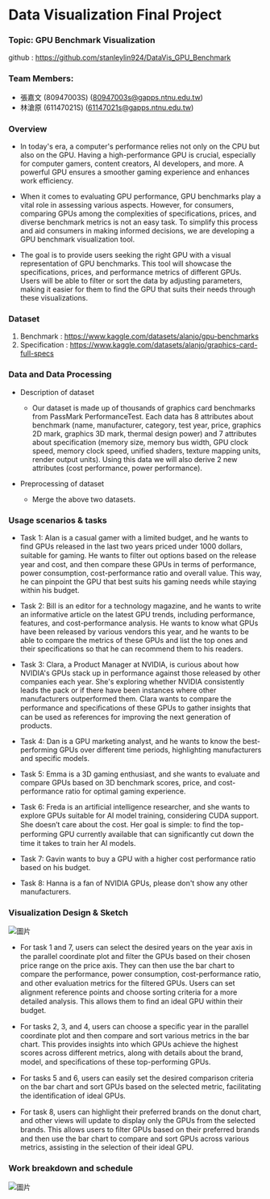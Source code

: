 # Data Visualization Final Project

### Topic: GPU Benchmark Visualization
github : https://github.com/stanleylin924/DataVis_GPU_Benchmark

### Team Members:
- 張嘉文 (80947003S) (80947003s@gapps.ntnu.edu.tw)
- 林滄原 (61147021S) (61147021s@gapps.ntnu.edu.tw)

### Overview

- In today's era, a computer's performance relies not only on the CPU but also on the
GPU. Having a high-performance GPU is crucial, especially for computer gamers,
content creators, AI developers, and more. A powerful GPU ensures a smoother
gaming experience and enhances work efficiency.

- When it comes to evaluating GPU performance, GPU benchmarks play a vital role in
assessing various aspects. However, for consumers, comparing GPUs among the
complexities of specifications, prices, and diverse benchmark metrics is not an easy
task. To simplify this process and aid consumers in making informed decisions, we
are developing a GPU benchmark visualization tool.

- The goal is to provide users seeking the right GPU with a visual representation of
GPU benchmarks. This tool will showcase the specifications, prices, and
performance metrics of different GPUs. Users will be able to filter or sort the data by
adjusting parameters, making it easier for them to find the GPU that suits their needs
through these visualizations.

### Dataset
1. Benchmark : https://www.kaggle.com/datasets/alanjo/gpu-benchmarks
2. Specification : https://www.kaggle.com/datasets/alanjo/graphics-card-full-specs

### Data and Data Processing

- Description of dataset
  - Our dataset is made up of thousands of graphics card benchmarks from PassMark
PerformanceTest. Each data has 8 attributes about benchmark (name, manufacturer,
category, test year, price, graphics 2D mark, graphics 3D mark, thermal design
power) and 7 attributes about specification (memory size, memory bus width, GPU
clock speed, memory clock speed, unified shaders, texture mapping units, render
output units). Using this data we will also derive 2 new attributes (cost performance,
power performance).

- Preprocessing of dataset
  - Merge the above two datasets.

### Usage scenarios & tasks

- Task 1: Alan is a casual gamer with a limited budget, and he wants to find GPUs
released in the last two years priced under 1000 dollars, suitable for gaming. He
wants to ﬁlter out options based on the release year and cost, and then compare
these GPUs in terms of performance, power consumption, cost-performance ratio
and overall value. This way, he can pinpoint the GPU that best suits his gaming needs
while staying within his budget.

- Task 2: Bill is an editor for a technology magazine, and he wants to write an
informative article on the latest GPU trends, including performance, features, and
cost-performance analysis. He wants to know what GPUs have been released by
various vendors this year, and he wants to be able to compare the metrics of these
GPUs and list the top ones and their specifications so that he can recommend them
to his readers.

- Task 3: Clara, a Product Manager at NVIDIA, is curious about how NVIDIA's GPUs
stack up in performance against those released by other companies each year. She's
exploring whether NVIDIA consistently leads the pack or if there have been instances
where other manufacturers outperformed them. Clara wants to compare the
performance and speciﬁcations of these GPUs to gather insights that can be used as
references for improving the next generation of products.

- Task 4: Dan is a GPU marketing analyst, and he wants to know the best-performing
GPUs over different time periods, highlighting manufacturers and specific models.

- Task 5: Emma is a 3D gaming enthusiast, and she wants to evaluate and compare
GPUs based on 3D benchmark scores, price, and cost-performance ratio for optimal
gaming experience.

- Task 6: Freda is an artificial intelligence researcher, and she wants to explore GPUs
suitable for AI model training, considering CUDA support. She doesn’t care about the
cost. Her goal is simple: to ﬁnd the top-performing GPU currently available that can
signiﬁcantly cut down the time it takes to train her AI models.

- Task 7: Gavin wants to buy a GPU with a higher cost performance ratio based on his
budget.

- Task 8: Hanna is a fan of NVIDIA GPUs, please don't show any other manufacturers.

### Visualization Design & Sketch
![圖片](https://github.com/stanleylin924/DataVis_GPU_Benchmark/assets/34412640/b5e13c59-81de-4f1a-9522-2610ea1f64cd)

- For task 1 and 7, users can select the desired years on the year axis in the parallel
coordinate plot and ﬁlter the GPUs based on their chosen price range on the price
axis. They can then use the bar chart to compare the performance, power
consumption, cost-performance ratio, and other evaluation metrics for the ﬁltered
GPUs. Users can set alignment reference points and choose sorting criteria for a
more detailed analysis. This allows them to ﬁnd an ideal GPU within their budget.

- For tasks 2, 3, and 4, users can choose a speciﬁc year in the parallel coordinate plot
and then compare and sort various metrics in the bar chart. This provides insights
into which GPUs achieve the highest scores across different metrics, along with
details about the brand, model, and speciﬁcations of these top-performing GPUs.

- For tasks 5 and 6, users can easily set the desired comparison criteria on the bar
chart and sort GPUs based on the selected metric, facilitating the identiﬁcation of
ideal GPUs.

- For task 8, users can highlight their preferred brands on the donut chart, and other
views will update to display only the GPUs from the selected brands. This allows
users to ﬁlter GPUs based on their preferred brands and then use the bar chart to
compare and sort GPUs across various metrics, assisting in the selection of their
ideal GPU.

### Work breakdown and schedule
![圖片](https://github.com/stanleylin924/DataVis_GPU_Benchmark/assets/34412640/8efcf612-31c2-4c9b-92a9-5783e5c2e0c1)
